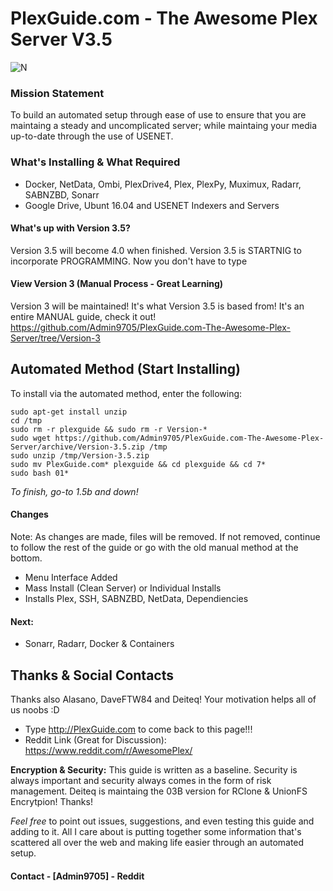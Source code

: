 # PlexGuide.com - The Awesome Plex Server V3.5

![N](https://preview.ibb.co/gdXE0m/Snip20171029_22.png)

### Mission Statement
To build an automated setup through ease of use to ensure that you are maintaing a steady and uncomplicated server; while maintaing your media up-to-date through the use of USENET.

### What's Installing & What Required
- Docker, NetData, Ombi, PlexDrive4, Plex, PlexPy, Muximux, Radarr, SABNZBD, Sonarr
- Google Drive, Ubunt 16.04 and USENET Indexers and Servers

#### What's up with Version 3.5?
Version 3.5 will become 4.0 when finished.  Version 3.5 is STARTNIG to incorporate PROGRAMMING.  Now you don't have to type 

#### View Version 3 (Manual Process - Great Learning)
Version 3 will be maintained! It's what Version 3.5 is based from! It's an entire MANUAL guide, check it out!
https://github.com/Admin9705/PlexGuide.com-The-Awesome-Plex-Server/tree/Version-3

## Automated Method (Start Installing)
To install via the automated method, enter the following:

```
sudo apt-get install unzip
cd /tmp
sudo rm -r plexguide && sudo rm -r Version-*
sudo wget https://github.com/Admin9705/PlexGuide.com-The-Awesome-Plex-Server/archive/Version-3.5.zip /tmp
sudo unzip /tmp/Version-3.5.zip
sudo mv PlexGuide.com* plexguide && cd plexguide && cd 7*
sudo bash 01*
```

*To finish, go-to 1.5b and down!*

#### Changes

Note:  As changes are made, files will be removed.  If not removed, continue to follow the rest of the guide or go with the old manual method at the bottom.

- Menu Interface Added
- Mass Install (Clean Server) or Individual Installs
- Installs Plex, SSH, SABNZBD, NetData, Dependiencies

#### Next:

- Sonarr, Radarr, Docker & Containers

## Thanks & Social Contacts

Thanks also Alasano, DaveFTW84 and Deiteq! Your motivation helps all of us noobs :D

- Type http://PlexGuide.com to come back to this page!!!
- Reddit Link (Great for Discussion): https://www.reddit.com/r/AwesomePlex/

**Encryption & Security:** This guide is written as a baseline.  Security is always important and security always comes in the form of risk management. Deiteq is maintaing the 03B version for RClone & UnionFS Encrytpion! Thanks!

*Feel free* to point out issues, suggestions, and even testing this guide and adding to it.   All I care about is putting together some information that's scattered all over the web and making life easier through an automated setup.

#### Contact  - [Admin9705] - Reddit
